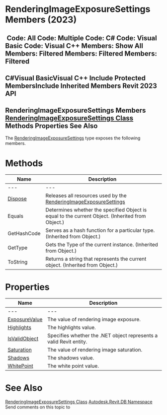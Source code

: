 # RenderingImageExposureSettings Members (2023)

﻿
 Code: All Code: Multiple Code: C# Code: Visual Basic Code: Visual C++  Members: Show All Members: Filtered Members: Filtered Members: Filtered   
---  
C#Visual BasicVisual C++
Include Protected MembersInclude Inherited Members
Revit 2023 API  
---  
RenderingImageExposureSettings Members  
[RenderingImageExposureSettings Class](94e2205c-ae49-e3a4-35e5-93d91f1bafb3.md "RenderingImageExposureSettings Class") Methods Properties See Also  
---  
The [RenderingImageExposureSettings](94e2205c-ae49-e3a4-35e5-93d91f1bafb3.md "RenderingImageExposureSettings Class") type exposes the following members.
# Methods
| Name | Description |
| --- | --- |
| --- | --- | --- |
| [Dispose](3875c981-21f9-e458-7083-fc8638d1a964.md "Dispose Method") | Releases all resources used by the [RenderingImageExposureSettings](94e2205c-ae49-e3a4-35e5-93d91f1bafb3.md "RenderingImageExposureSettings Class") |
| Equals | Determines whether the specified Object is equal to the current Object. (Inherited from Object.) |
| GetHashCode | Serves as a hash function for a particular type.  (Inherited from Object.) |
| GetType | Gets the Type of the current instance. (Inherited from Object.) |
| ToString | Returns a string that represents the current object. (Inherited from Object.) |

# Properties
| Name | Description |
| --- | --- |
| --- | --- | --- |
| [ExposureValue](67fd3e82-d717-98b7-1f35-19b47550f29c.md "ExposureValue Property") | The value of rendering image exposure. |
| [Highlights](5196e99d-d5cf-6004-5793-de61748ab00d.md "Highlights Property") | The highlights value. |
| [IsValidObject](a2815dff-0bc1-fda8-3238-f50d73865ac4.md "IsValidObject Property") | Specifies whether the .NET object represents a valid Revit entity. |
| [Saturation](9db6cc79-38e2-12e8-ed23-d3f65846a326.md "Saturation Property") | The value of rendering image saturation. |
| [Shadows](acf175b2-531e-9a10-4e8e-2a30973d2c3d.md "Shadows Property") | The shadows value. |
| [WhitePoint](5b3927f6-7554-85f5-d860-be43520a9d61.md "WhitePoint Property") | The white point value. |

# See Also
[RenderingImageExposureSettings Class](94e2205c-ae49-e3a4-35e5-93d91f1bafb3.md "RenderingImageExposureSettings Class")
[Autodesk.Revit.DB Namespace](87546ba7-461b-c646-cbb1-2cb8f5bff8b2.md "Autodesk.Revit.DB Namespace")
Send comments on this topic to 